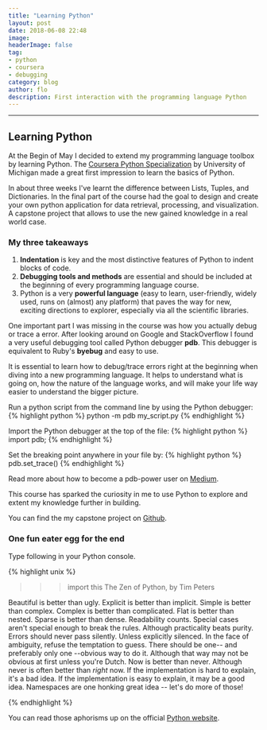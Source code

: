 ```yaml
---
title: "Learning Python"
layout: post
date: 2018-06-08 22:48
image:
headerImage: false
tag:
- python
- coursera
- debugging
category: blog
author: flo
description: First interaction with the programming language Python
---
```

---
## Learning Python

At the Begin of May I decided to extend my programming language toolbox by learning Python. The [Coursera Python Specialization](https://www.coursera.org/specializations/python) by University of Michigan made a great first impression to learn the basics of Python.

In about three weeks I've learnt the difference between Lists, Tuples, and Dictionaries. In the final part of the course had the goal to design and create your own python application for data retrieval, processing, and visualization. A capstone project that allows to use the new gained knowledge in a real world case.

### My three takeaways
1. **Indentation** is key and the most distinctive features of Python  to indent blocks of code.
2. **Debugging tools and methods** are essential and should be included at the beginning of every programming language course.
3. Python is a very **powerful language** (easy to learn, user-friendly, widely used, runs on (almost) any platform) that paves the way for new, exciting directions to explorer, especially via  all the scientific libraries.

One important part I was missing in the course was how you actually debug or trace a error. After looking around on Google and StackOverflow I found a very useful debugging tool called Python debugger **pdb**. This debugger is  equivalent to Ruby's **byebug** and easy to use.

It is essential to learn how to debug/trace errors right at the beginning when diving into a new programming language. It helps to understand what is going on, how the nature of the language works, and will make your life way easier to understand the bigger picture.

Run a python script from the command line by using the Python debugger:
{% highlight python %}
  python -m pdb my_script.py
{% endhighlight %}

Import the Python debugger at the top of the file:
{% highlight python %}
  import pdb;
{% endhighlight %}

Set the breaking point anywhere in your file by:
{% highlight python %}
  pdb.set_trace()
{% endhighlight %}

Read more about how to become a pdb-power user on [Medium](https://medium.com/instamojo-matters/become-a-pdb-power-user-e3fc4e2774b2).

This course has sparked the curiosity in me to use Python to explore  and extent my knowledge further in building.

You can find the my capstone project on [Github](https://github.com/florianjosefreheis/tree_register_vienna).

### One fun eater egg for the end

Type following in your Python console.

{% highlight unix %}
  >>> import this
  The Zen of Python, by Tim Peters

  Beautiful is better than ugly.
  Explicit is better than implicit.
  Simple is better than complex.
  Complex is better than complicated.
  Flat is better than nested.
  Sparse is better than dense.
  Readability counts.
  Special cases aren't special enough to break the rules.
  Although practicality beats purity.
  Errors should never pass silently.
  Unless explicitly silenced.
  In the face of ambiguity, refuse the temptation to guess.
  There should be one-- and preferably only one --obvious way to do it.
  Although that way may not be obvious at first unless you're Dutch.
  Now is better than never.
  Although never is often better than *right* now.
  If the implementation is hard to explain, it's a bad idea.
  If the implementation is easy to explain, it may be a good idea.
  Namespaces are one honking great idea -- let's do more of those!
  >>>
{% endhighlight %}

You can read those aphorisms up on the official [Python website](https://www.python.org/dev/peps/pep-0020/).
